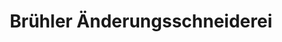 ---
title: "Brühler Änderungsschneiderei"
url: /bruehl/bruehler-aenderungsschneiderei/
shop: Schneiderei
---